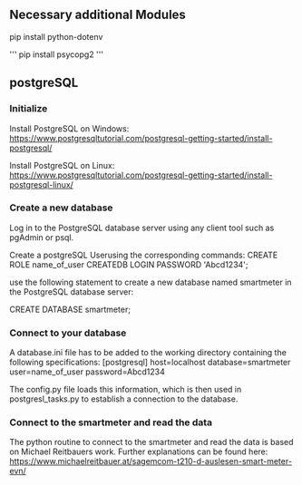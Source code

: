 ## Necessary additional Modules

pip install python-dotenv

'''
pip install psycopg2
'''

## postgreSQL

### Initialize

Install PostgreSQL on Windows:
https://www.postgresqltutorial.com/postgresql-getting-started/install-postgresql/

Install PostgreSQL on Linux:
https://www.postgresqltutorial.com/postgresql-getting-started/install-postgresql-linux/

### Create a new database

Log in to the PostgreSQL database server using any client tool such as pgAdmin or psql.

Create a postgreSQL Userusing the corresponding commands:
CREATE ROLE name_of_user
CREATEDB
LOGIN
PASSWORD 'Abcd1234';

use the following statement to create a new database named smartmeter in the PostgreSQL database server:

CREATE DATABASE smartmeter;

### Connect to your database

A database.ini file has to be added to the working directory containing the following specifications:
[postgresql]
host=localhost
database=smartmeter
user=name_of_user
password=Abcd1234

The config.py file loads this information, which is then used in postgresl_tasks.py to establish a connection to the database.

### Connect to the smartmeter and read the data

The python routine to connect to the smartmeter and read the data is based on Michael Reitbauers work.
Further explanations can be found here:
https://www.michaelreitbauer.at/sagemcom-t210-d-auslesen-smart-meter-evn/
